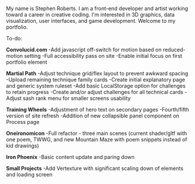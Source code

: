 My name is Stephen Roberts.  I am a front-end developer and artist working toward a career in creative coding.  I'm interested in 3D graphics, data visualization, user interfaces, and game development.  Welcome to my portfolio.

To-do:

**Convolucid.com**
-Add javascript off-switch for motion based on reduced-motion setting
-Full accessibility pass on site
-Enable initial focus on first portfolio element

**Martial Path**
-Adjust technique grid/flex layout to prevent awkward spacing
-Upload remaining technique family cards
-Create initial explanatory page and generic system ruleset
-Add basic LocalStorage option for challenges to retain progress
-Create and/or adjust challenges for all technical cards
-Adjust sash rank menu for smaller screens usability

**Training Wheels**
-Adjustment of hero text on secondary pages
-Fourth/fifth version of site refresh
-Addition of new collapsible panel component on Process page

**Oneironomicon**
-Full refactor - three main scenes (current shader/gltf with one poem, TWWG, and new Mountain Maze with poem snippets instead of kid drawings)

**Iron Phoenix**
-Basic content update and paring down

**Small Projects**
-Add Vertexture with significant scaling down of elements and loading screen